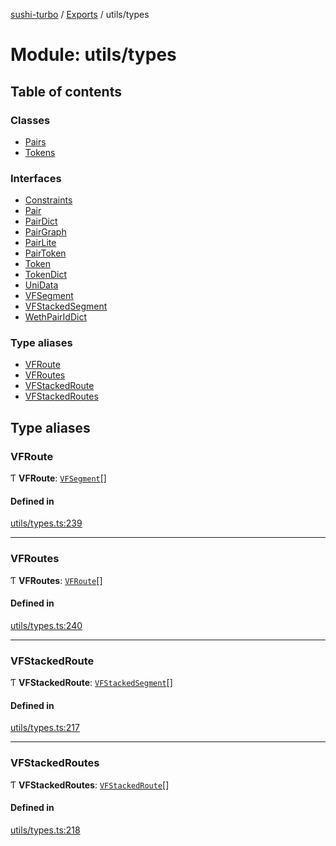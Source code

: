 [sushi-turbo](../README.md) / [Exports](../modules.md) / utils/types

# Module: utils/types

## Table of contents

### Classes

- [Pairs](../classes/utils_types.Pairs.md)
- [Tokens](../classes/utils_types.Tokens.md)

### Interfaces

- [Constraints](../interfaces/utils_types.Constraints.md)
- [Pair](../interfaces/utils_types.Pair.md)
- [PairDict](../interfaces/utils_types.PairDict.md)
- [PairGraph](../interfaces/utils_types.PairGraph.md)
- [PairLite](../interfaces/utils_types.PairLite.md)
- [PairToken](../interfaces/utils_types.PairToken.md)
- [Token](../interfaces/utils_types.Token.md)
- [TokenDict](../interfaces/utils_types.TokenDict.md)
- [UniData](../interfaces/utils_types.UniData.md)
- [VFSegment](../interfaces/utils_types.VFSegment.md)
- [VFStackedSegment](../interfaces/utils_types.VFStackedSegment.md)
- [WethPairIdDict](../interfaces/utils_types.WethPairIdDict.md)

### Type aliases

- [VFRoute](utils_types.md#vfroute)
- [VFRoutes](utils_types.md#vfroutes)
- [VFStackedRoute](utils_types.md#vfstackedroute)
- [VFStackedRoutes](utils_types.md#vfstackedroutes)

## Type aliases

### VFRoute

Ƭ **VFRoute**: [`VFSegment`](../interfaces/utils_types.VFSegment.md)[]

#### Defined in

[utils/types.ts:239](https://github.com/manifoldfinance/briarpatch/blob/45b8f98/src/utils/types.ts#L239)

___

### VFRoutes

Ƭ **VFRoutes**: [`VFRoute`](utils_types.md#vfroute)[]

#### Defined in

[utils/types.ts:240](https://github.com/manifoldfinance/briarpatch/blob/45b8f98/src/utils/types.ts#L240)

___

### VFStackedRoute

Ƭ **VFStackedRoute**: [`VFStackedSegment`](../interfaces/utils_types.VFStackedSegment.md)[]

#### Defined in

[utils/types.ts:217](https://github.com/manifoldfinance/briarpatch/blob/45b8f98/src/utils/types.ts#L217)

___

### VFStackedRoutes

Ƭ **VFStackedRoutes**: [`VFStackedRoute`](utils_types.md#vfstackedroute)[]

#### Defined in

[utils/types.ts:218](https://github.com/manifoldfinance/briarpatch/blob/45b8f98/src/utils/types.ts#L218)
